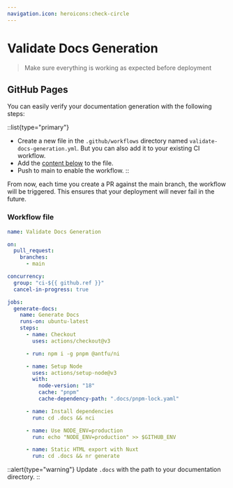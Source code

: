 ```yaml
---
navigation.icon: heroicons:check-circle
---
```


# Validate Docs Generation

> Make sure everything is working as expected before deployment

## GitHub Pages

You can easily verify your documentation generation with the following steps:

::list{type="primary"}
- Create a new file in the `.github/workflows` directory named `validate-docs-generation.yml`. But you can also add it to your existing CI workflow.
- Add the [content below](#workflow-file) to the file.
- Push to main to enable the workflow.
::

From now, each time you create a PR against the main branch, the workflow will be triggered. This ensures that your deployment will never fail in the future.

### Workflow file

```yaml [.github/workflows/validate-docs-generation.yml]
name: Validate Docs Generation

on:
  pull_request:
    branches:
      - main

concurrency:
  group: "ci-${{ github.ref }}"
  cancel-in-progress: true

jobs:
  generate-docs:
    name: Generate Docs
    runs-on: ubuntu-latest
    steps:
      - name: Checkout
        uses: actions/checkout@v3

      - run: npm i -g pnpm @antfu/ni

      - name: Setup Node
        uses: actions/setup-node@v3
        with:
          node-version: "18"
          cache: "pnpm"
          cache-dependency-path: ".docs/pnpm-lock.yaml"

      - name: Install dependencies
        run: cd .docs && nci

      - name: Use NODE_ENV=production
        run: echo "NODE_ENV=production" >> $GITHUB_ENV

      - name: Static HTML export with Nuxt
        run: cd .docs && nr generate
```

::alert{type="warning"}
Update `.docs` with the path to your documentation directory.
::
